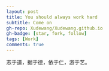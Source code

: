 ```yaml
---
layout: post
title: You should always work hard
subtitle: Come on
gh-repo: Xudewang/Xudewang.github.io
gh-badge: [star, fork, follow]
tags: [Work]
comments: true
---
```


志于道，据于德，依于仁，游于艺。


